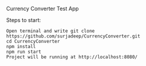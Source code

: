 Currency Converter Test App

Steps to start:

    Open terminal and write git clone https://github.com/surjadeep/CurrencyConverter.git
    cd CurrencyConverter
    npm install
    npm run start
    Project will be running at http://localhost:8080/
